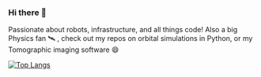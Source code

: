 ### Hi there 👋

<!--
**Ademsk1/Ademsk1** is a ✨ _special_ ✨ repository because its `README.md` (this file) appears on your GitHub profile.

Here are some ideas to get you started:

- 🔭 I’m currently working on ...
- 🌱 I’m currently learning ...
- 👯 I’m looking to collaborate on ...
- 🤔 I’m looking for help with ...
- 💬 Ask me about ...
- 📫 How to reach me: ...
- 😄 Pronouns: ...
- ⚡ Fun fact: ...
-->

Passionate about robots, infrastructure, and all things code! Also a big Physics fan 🛰️ , check out my repos on orbital simulations in Python, or my Tomographic imaging software 😄

[![Top Langs](https://github-readme-stats.vercel.app/api/top-langs/?username=Ademsk1&layout=donut)](https://github.com/anuraghazra/github-readme-stats)
